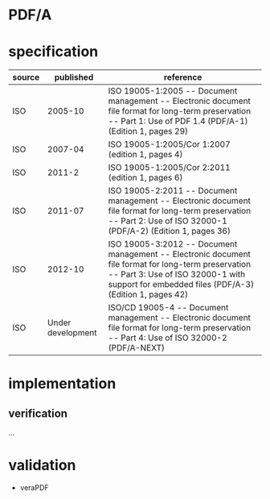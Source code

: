 # PDF/A
# specification
| source | published | reference
| ------ | --------- | ---------
| ISO    | 2005-10   | ISO 19005-1:2005 -- Document management -- Electronic document file format for long-term preservation -- Part 1: Use of PDF 1.4 (PDF/A-1) (Edition 1, pages 29)
| ISO    | 2007-04   | ISO 19005-1:2005/Cor 1:2007 (edition 1, pages 4)
| ISO    | 2011-2    | ISO 19005-1:2005/Cor 2:2011 (edition 1, pages 6)
| ISO    | 2011-07   | ISO 19005-2:2011 -- Document management -- Electronic document file format for long-term preservation -- Part 2: Use of ISO 32000-1 (PDF/A-2) (Edition 1, pages 36)
| ISO    | 2012-10   | ISO 19005-3:2012 -- Document management -- Electronic document file format for long-term preservation -- Part 3: Use of ISO 32000-1 with support for embedded files (PDF/A-3) (Edition 1, pages 42)
| ISO    | Under development | ISO/CD 19005-4 -- Document management -- Electronic document file format for long-term preservation -- Part 4: Use of ISO 32000-2 (PDF/A-NEXT)

# implementation
## verification
...
# validation
* veraPDF
